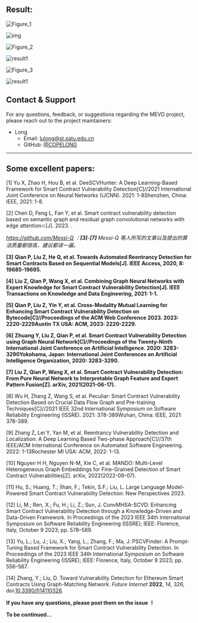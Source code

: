 

## Result:

![Figure_1](https://my-figures.oss-cn-beijing.aliyuncs.com/Figures/Figure_1.png)

![img](https://my-figures.oss-cn-beijing.aliyuncs.com/Figures/result1.jpeg)

![Figure_2](https://my-figures.oss-cn-beijing.aliyuncs.com/Figures/Figure_2.png)

![result1](https://my-figures.oss-cn-beijing.aliyuncs.com/Figures/result1-1703233536186.png)

![Figure_3](https://my-figures.oss-cn-beijing.aliyuncs.com/Figures/Figure_3.png)

![result1](https://my-figures.oss-cn-beijing.aliyuncs.com/Figures/result1.png)





## Contact & Support

For any questions, feedback, or suggestions regarding the MEVD project, please reach out to the project maintainers:

- Long 
  - Email: lulong@st.xatu.edu.cn
  - GitHub: [@COPELONG](https://github.com/COPELONG)

-------------------------------------------------

## Some excellent papers:

[1] Yu X, Zhao H, Hou B, et al. DeeSCVHunter: A Deep Learning-Based Framework for Smart Contract Vulnerability Detection[C]//2021 International Joint Conference on Neural Networks (IJCNN). 2021: 1-8Shenzhen, China: IEEE, 2021: 1-8.

[2] Chen D, Feng L, Fan Y, et al. Smart contract vulnerability detection based on semantic graph and residual graph convolutional networks with edge attention✩[J]. 2023. .

*https://github.com/Messi-Q ：**[3]**-**[7]**  Messi-Q 等人所写的文章以及提出的算法质量都很高，建议都读一遍。*

**[3]** **Qian P, Liu Z, He Q, et al. Towards Automated Reentrancy Detection for Smart Contracts Based on Sequential Models[J]. IEEE Access, 2020, 8: 19685-19695.**

**[4]** **Liu Z, Qian P, Wang X, et al. Combining Graph Neural Networks with Expert Knowledge for Smart Contract Vulnerability Detection[J]. IEEE Transactions on Knowledge and Data Engineering, 2021: 1-1.**

**[5]** **Qian P, Liu Z, Yin Y, et al. Cross-Modality Mutual Learning for Enhancing Smart Contract Vulnerability Detection on Bytecode[C]//Proceedings of the ACM Web Conference 2023. 2023: 2220-2229Austin TX USA: ACM, 2023: 2220-2229.**

**[6]** **Zhuang Y, Liu Z, Qian P, et al. Smart Contract Vulnerability Detection using Graph Neural Network[C]//Proceedings of the Twenty-Ninth International Joint Conference on Artificial Intelligence. 2020: 3283-3290Yokohama, Japan: International Joint Conferences on Artificial Intelligence Organization, 2020: 3283-3290.**

**[7]** **Liu Z, Qian P, Wang X, et al. Smart Contract Vulnerability Detection: From Pure Neural Network to Interpretable Graph Feature and Expert Pattern Fusion[Z]. arXiv, 2021(2021-06-17).**

[8] Wu H, Zhang Z, Wang S, et al. Peculiar: Smart Contract Vulnerability Detection Based on Crucial Data Flow Graph and Pre-training Techniques[C]//2021 IEEE 32nd International Symposium on Software Reliability Engineering (ISSRE). 2021: 378-389Wuhan, China: IEEE, 2021: 378-389.

[9] Zhang Z, Lei Y, Yan M, et al. Reentrancy Vulnerability Detection and Localization: A Deep Learning Based Two-phase Approach[C]//37th IEEE/ACM International Conference on Automated Software Engineering. 2022: 1-13Rochester MI USA: ACM, 2022: 1-13.

[10] Nguyen H H, Nguyen N-M, Xie C, et al. MANDO: Multi-Level Heterogeneous Graph Embeddings for Fine-Grained Detection of Smart Contract Vulnerabilities[Z]. arXiv, 2022(2022-09-07).

[11] Hu, S.; Huang, T.; İlhan, F.; Tekin, S.F.; Liu, L. Large Language Model-Powered Smart Contract Vulnerability Detection: New Perspectives 2023.

[12] Li, M.; Ren, X.; Fu, H.; Li, Z.; Sun, J. ConvMHSA-SCVD: Enhancing Smart Contract Vulnerability Detection through a Knowledge-Driven and Data-Driven Framework. In Proceedings of the 2023 IEEE 34th International Symposium on Software Reliability Engineering (ISSRE); IEEE: Florence, Italy, October 9 2023; pp. 578–589.

[13] Yu, L.; Lu, J.; Liu, X.; Yang, L.; Zhang, F.; Ma, J. PSCVFinder: A Prompt-Tuning Based Framework for Smart Contract Vulnerability Detection. In Proceedings of the 2023 IEEE 34th International Symposium on Software Reliability Engineering (ISSRE); IEEE: Florence, Italy, October 9 2023; pp. 556–567.

[14] Zhang, Y.; Liu, D. Toward Vulnerability Detection for Ethereum Smart Contracts Using Graph-Matching Network. *Future Internet* **2022**, *14*, 326, doi:[10.3390/fi14110326](https://doi.org/10.3390/fi14110326).

**If you have any questions, please post them on the issue ！**

**To be continued...**